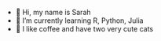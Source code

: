 - 👋 Hi, my name is Sarah
- 🌱 I’m currently learning R, Python, Julia
- 💞️ I like coffee and have two very cute cats

<!---
sathie/sathie is a ✨ special ✨ repository because its `README.md` (this file) appears on your GitHub profile.
You can click the Preview link to take a look at your changes.
--->
